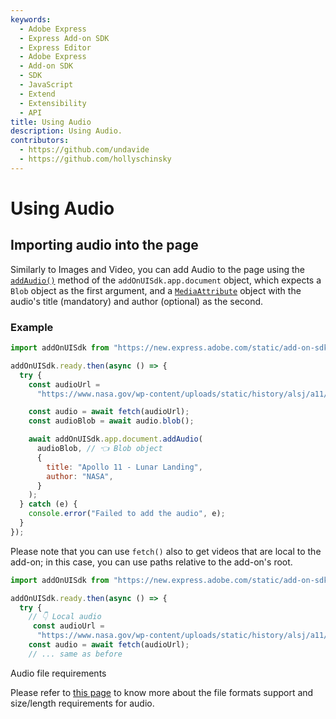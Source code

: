 ```yaml
---
keywords:
  - Adobe Express
  - Express Add-on SDK
  - Express Editor
  - Adobe Express
  - Add-on SDK
  - SDK
  - JavaScript
  - Extend
  - Extensibility
  - API
title: Using Audio
description: Using Audio.
contributors:
  - https://github.com/undavide
  - https://github.com/hollyschinsky
---
```


# Using Audio

## Importing audio into the page

Similarly to Images and Video, you can add Audio to the page using the [`addAudio()`](../../../references/addonsdk/app-document.md#addaudio) method of the `addOnUISdk.app.document` object, which expects a `Blob` object as the first argument, and a [`MediaAttribute`](../../../references/addonsdk/app-document.md#mediaattributes) object with the audio's title (mandatory) and author (optional) as the second.

### Example

```js
import addOnUISdk from "https://new.express.adobe.com/static/add-on-sdk/sdk.js";

addOnUISdk.ready.then(async () => {
  try {
    const audioUrl =
      "https://www.nasa.gov/wp-content/uploads/static/history/alsj/a11/a11a1021133-3114.mp3";

    const audio = await fetch(audioUrl);
    const audioBlob = await audio.blob();

    await addOnUISdk.app.document.addAudio(
      audioBlob, // 👈 Blob object
      {
        title: "Apollo 11 - Lunar Landing",
        author: "NASA",
      }
    );
  } catch (e) {
    console.error("Failed to add the audio", e);
  }
});
```

Please note that you can use `fetch()` also to get videos that are local to the add-on; in this case, you can use paths relative to the add-on's root.

```js
import addOnUISdk from "https://new.express.adobe.com/static/add-on-sdk/sdk.js";

addOnUISdk.ready.then(async () => {
  try {
    // 👇 Local audio
     const audioUrl =
      "https://www.nasa.gov/wp-content/uploads/static/history/alsj/a11/a11a1021133-3114.mp3";
    const audio = await fetch(audioUrl);
    // ... same as before
```

<InlineAlert slots="header, text" variant="info"/>

Audio file requirements

Please refer to [this page](https://helpx.adobe.com/au/express/create-and-edit-videos/change-file-formats/video-quick-actions-requirements.html) to know more about the file formats support and size/length requirements for audio.
